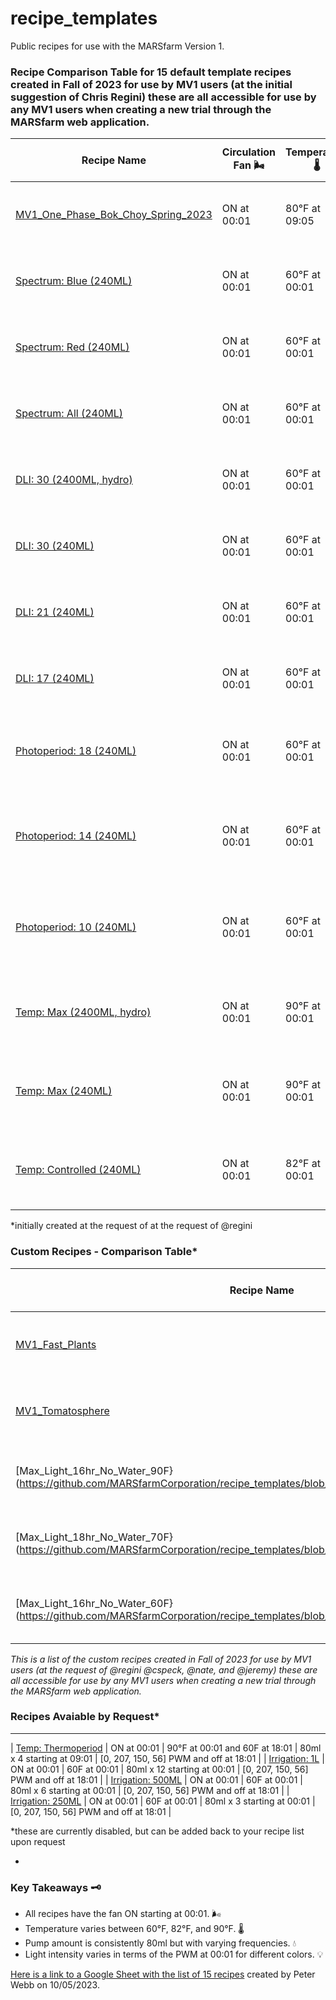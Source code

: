 # recipe_templates
Public recipes for use with the MARSfarm Version 1.

### Recipe Comparison Table for 15 default template recipes created in Fall of 2023 for use by MV1 users (at the initial suggestion of Chris Regini) these are all accessible for use by any MV1 users when creating a new trial through the MARSfarm web application. 

| Recipe Name | Circulation Fan 🌬️ | Temperature 🌡️ | Pump Amount 💧 | Light Intensity 💡 |
|-------------|--------------------|----------------|----------------|--------------------|
| [MV1_One_Phase_Bok_Choy_Spring_2023](https://github.com/MARSfarmCorporation/recipe_templates/blob/main/MV1_One_Phase_Bok_Choy_Spring_2023) | ON at 00:01 | 80°F at 09:05 | 80ml x 4 starting at 09:01 | [0, 207, 150, 209] PWM at 09:05 |
| [Spectrum: Blue (240ML)](https://github.com/MARSfarmCorporation/recipe_templates/blob/main/Regini/Spectrum_Blue.json) | ON at 00:01 | 60°F at 00:01 | 80ml x 4 starting at 09:01 | [0, 0, 150, 107] PWM at 00:01 |
| [Spectrum: Red (240ML)](https://github.com/MARSfarmCorporation/recipe_templates/blob/main/Regini/Spectrum_Red.json) | ON at 00:01 | 60°F at 00:01 | 80ml x 4 starting at 09:01 | [0, 105, 0, 107] PWM at 00:01 |
| [Spectrum: All (240ML)](https://github.com/MARSfarmCorporation/recipe_templates/blob/main/Regini/Spectrum_All.json) | ON at 00:01 | 60°F at 00:01 | 80ml x 4 starting at 09:01 |  [0, 105, 150, 56] PWM at 00:01 |
| [DLI: 30 (2400ML, hydro)](https://github.com/MARSfarmCorporation/recipe_templates/blob/main/Regini/DLI%3A%2030%20(2400ML%2C%20hydro))  | ON at 00:01 | 60°F at 00:01 | 80ml x 24 starting at 00:01 |  [0, 207, 150, 209] PWM at 00:01 |
| [DLI: 30 (240ML)](https://github.com/MARSfarmCorporation/recipe_templates/blob/main/Regini/DLI_30.json) | ON at 00:01 | 60°F at 00:01 | 80ml x 4 starting at 09:01 | [0, 207, 150, 209] PWM at 00:01 |
| [DLI: 21 (240ML)](https://github.com/MARSfarmCorporation/recipe_templates/blob/main/Regini/DLI_21.json) | ON at 00:01 | 60°F at 00:01 | 80ml x 4 starting at 09:01 | [0, 207, 150, 107] PWM at 00:01 |
| [DLI: 17 (240ML)](https://github.com/MARSfarmCorporation/recipe_templates/blob/main/Regini/DLI_17.json) | ON at 00:01 | 60°F at 00:01 | 80ml x 4 starting at 09:01 | [0, 105, 0, 107] PWM at 00:01 |
| [Photoperiod: 18 (240ML)](https://github.com/MARSfarmCorporation/recipe_templates/blob/main/Regini/Photoperiod_18.json) | ON at 00:01 | 60°F at 00:01 | 80ml x 4 starting at 09:01 | [0, 207, 150, 56] PWM at 00:01 and off at 18:01 |
| [Photoperiod: 14 (240ML)](https://github.com/MARSfarmCorporation/recipe_templates/blob/main/Regini/Photoperiod_14.json) | ON at 00:01 | 60°F at 00:01 | 80ml x 4 starting at 09:01 | [0, 207, 150, 107] PWM at 00:01 and OFF at 14:01 |
| [Photoperiod: 10 (240ML)](https://github.com/MARSfarmCorporation/recipe_templates/blob/main/Regini/Photoperiod_10.json) | ON at 00:01 | 60°F at 00:01 | 80ml x 4 starting at 09:01 | [0, 207, 150, 209] PWM at 00:01 and off at 10:01 |
| [Temp: Max (2400ML, hydro)](hhttps://github.com/MARSfarmCorporation/recipe_templates/blob/main/Regini/Temp%3A%20Max%20(2400ML%2C%20hydro)) | ON at 00:01 | 90°F at 00:01 | 80ml x 24 starting at 00:01 | [0, 207, 150, 56] PWM at 00:01 and off at 18:01 |
| [Temp: Max (240ML)](https://github.com/MARSfarmCorporation/recipe_templates/blob/main/Regini/Temp_Max.json) | ON at 00:01 | 90°F at 00:01 | 80ml x 4 starting at 09:01 | [0, 207, 150, 56] PWM at 00:01 and off at 18:01 |
| [Temp: Controlled (240ML)](https://github.com/MARSfarmCorporation/recipe_templates/blob/main/Regini/Temp_Controlled.json) | ON at 00:01 | 82°F at 00:01 | 80ml x 4 starting at 09:01 | [0, 207, 150, 56] PWM at 00:01 and off at 18:01 |

*initially created at the request of at the request of @regini 

### Custom Recipes - Comparison Table*

| Recipe Name | Circulation Fan 🌬️ | Temperature 🌡️ | Pump Amount 💧 | Light Intensity 💡 |
|-------------|--------------------|----------------|----------------|--------------------|
| [MV1_Fast_Plants](https://github.com/MARSfarmCorporation/recipe_templates/blob/main/MV1_Fast_Plants) | ON at 00:01 | 78°F at 00:01 | 80ml x 4 starting at 09:01 | [0, 207, 150, 209] PWM at 00:01 |
| [MV1_Tomatosphere](https://github.com/MARSfarmCorporation/recipe_templates/blob/main/MV1_Tomatosphere) | ON at 00:01 | 75°F at 06:05 | 80ml x 4 starting at 09:01 | [0, 207, 150, 209] PWM at 09:01 |
| [Max_Light_16hr_No_Water_90F}(https://github.com/MARSfarmCorporation/recipe_templates/blob/main/Max_Light_16hr_No_Water_90F) | ON at 00:01 | 90°F at 07:01 | 0ml x 1 starting at 09:01 | [0, 207, 150, 209] PWM at 07:00 |
| [Max_Light_18hr_No_Water_70F}(https://github.com/MARSfarmCorporation/recipe_templates/blob/main/Max_Light_18hr_No_Water_70F) | ON at 00:01 | 70°F at 00:01 | 0ml x 1 starting at 09:01 | [0, 207, 150, 209] PWM at 07:00 |
| [Max_Light_16hr_No_Water_60F}(https://github.com/MARSfarmCorporation/recipe_templates/blob/main/Max_Light_18hr_No_Water_70F) | ON at 00:01 | 60°F at 00:01 | 0ml x 1 starting at 09:01 | [0, 207, 150, 209] PWM at 07:00 |


*This is a list of the custom  recipes created in Fall of 2023 for use by MV1 users (at the request of @regini @cspeck, @nate, and @jeremy) these are all accessible for use by any MV1 users when creating a new trial through the MARSfarm web application.* 

### Recipes Avaiable by Request*
----

| [Temp: Thermoperiod](https://github.com/MARSfarmCorporation/recipe_templates/blob/main/Regini/Temp_Thermoperiod.json) | ON at 00:01 | 90°F at 00:01 and 60F at 18:01 | 80ml x 4 starting at 09:01 | [0, 207, 150, 56] PWM and off at 18:01 |
| [Irrigation: 1L](https://github.com/MARSfarmCorporation/recipe_templates/blob/main/Regini/Irrigation_1L.json) | ON at 00:01 | 60F at 00:01 | 80ml x 12 starting at 00:01 | [0, 207, 150, 56] PWM and off at 18:01 |
| [Irrigation: 500ML](https://github.com/MARSfarmCorporation/recipe_templates/blob/main/Regini/Irrigation_500ML.json) | ON at 00:01 | 60F at 00:01 | 80ml x 6 starting at 00:01 | [0, 207, 150, 56] PWM and off at 18:01 |
| [Irrigation: 250ML](https://github.com/MARSfarmCorporation/recipe_templates/blob/main/Regini/Irrigation_250ML.json) | ON at 00:01 | 60F at 00:01 | 80ml x 3 starting at 00:01 | [0, 207, 150, 56] PWM and off at 18:01 |

*these are currently disabled, but can be added back to your recipe list upon request

- 
### Key Takeaways 🗝️
- All recipes have the fan ON starting at 00:01. 🌬️
- Temperature varies between 60°F, 82°F, and 90°F. 🌡️
- Pump amount is consistently 80ml but with varying frequencies. 💧
- Light intensity varies in terms of the PWM at 00:01 for different colors. 💡

[Here is a link to a Google Sheet with the list of 15 recipes](https://docs.google.com/spreadsheets/d/1R0Bju11O5aJ1NSUpqMENc6YtZ0fplcJuV__Zs8FqSBk/edit#gid=1826715449) created by Peter Webb on 10/05/2023. 
